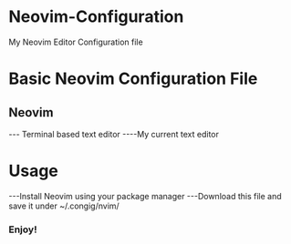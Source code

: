 # Neovim-Configuration
My Neovim Editor Configuration file

# Basic Neovim Configuration File
## Neovim
--- Terminal based text editor
----My current text editor

# Usage
---Install Neovim using your package manager
---Download this file and save it under ~/.congig/nvim/

### Enjoy!
